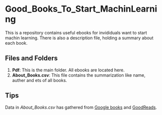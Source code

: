 # Good_Books_To_Start_MachinLearning
This is a repository contains useful ebooks for invididuals want to start machin learning. There is also a description file, holding a summary about each book.

## Files and Folders
1.  **Pdf**: This is the main folder. All ebooks are located here.
2.  **About_Books.csv**: This file contains the summarization like name, auther and ets of all books. 

## Tips
Data in *About_Books.csv* has gathered from [Google books](https://books.google.com/) and [GoodReads](https://www.goodreads.com/).
